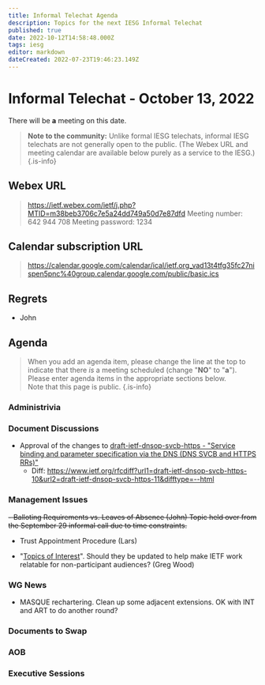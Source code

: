 ```yaml
---
title: Informal Telechat Agenda
description: Topics for the next IESG Informal Telechat
published: true
date: 2022-10-12T14:58:48.000Z
tags: iesg
editor: markdown
dateCreated: 2022-07-23T19:46:23.149Z
---
```


# Informal Telechat - October 13, 2022
 There will be **a** meeting on this date.

> **Note to the community:** Unlike formal IESG telechats, informal IESG telechats are not generally open to the public. (The Webex URL and meeting calendar are available below purely as a service to the IESG.)
{.is-info}


## Webex URL

> https://ietf.webex.com/ietf/j.php?MTID=m38beb3706c7e5a24dd749a50d7e87dfd
Meeting number: 642 944 708
Meeting password: 1234 

## Calendar subscription URL

> https://calendar.google.com/calendar/ical/ietf.org_vad13t4tfg35fc27nispen5pnc%40group.calendar.google.com/public/basic.ics


## Regrets

* John 

## Agenda

> When you add an agenda item, please change the line at the top to indicate that there *is* a meeting scheduled (change "**NO**" to "**a**"). Please enter agenda items in the appropriate sections below.<br>
Note that this page is public.
{.is-info}

### Administrivia

### Document Discussions

  * Approval of the changes to [draft-ietf-dnsop-svcb-https - "Service binding and parameter specification via the DNS (DNS SVCB and HTTPS RRs)"](https://datatracker.ietf.org/doc/draft-ietf-dnsop-svcb-https/)
    * Diff: https://www.ietf.org/rfcdiff?url1=draft-ietf-dnsop-svcb-https-10&url2=draft-ietf-dnsop-svcb-https-11&difftype=--html

### Management Issues

~~- Balloting Requirements vs. Leaves of Absence (John)
Topic held over from the September 29 informal call due to time constraints.~~

- Trust Appointment Procedure (Lars)

- "[Topics of Interest](https://www.ietf.org/topics/)". Should they be updated to help make IETF work relatable for non-participant audiences? (Greg Wood)

### WG News 

- MASQUE rechartering. Clean up some adjacent extensions. OK with INT and ART to do another round?

### Documents to Swap 

### AOB

### Executive Sessions


